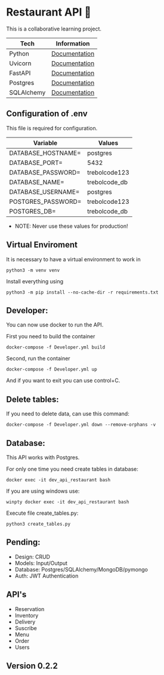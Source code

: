 # Restaurant API 🍕

This is a collaborative learning project.

| Tech       | Information                                       |
| ---------- | ------------------------------------------------- |
| Python     | [Documentation](https://www.python.org/doc/)      |
| Uvicorn    | [Documentation](https://www.uvicorn.org/)         |
| FastAPI    | [Documentation](https://fastapi.tiangolo.com/)    |
| Postgres   | [Documentation](https://www.postgresql.org/docs/) |
| SQLAlchemy | [Documentation](https://www.sqlalchemy.org/)      |

## Configuration of .env

This file is required for configuration.

| Variable           | Values        |
| ------------------ | ------------- |
| DATABASE_HOSTNAME= | postgres      |
| DATABASE_PORT=     | 5432          |
| DATABASE_PASSWORD= | trebolcode123 |
| DATABASE_NAME=     | trebolcode_db |
| DATABASE_USERNAME= | postgres      |
| POSTGRES_PASSWORD= | trebolcode123 |
| POSTGRES_DB=       | trebolcode_db |

- NOTE: Never use these values for production!

## Virtual Enviroment

It is necessary to have a virtual environment to work in

`python3 -m venv venv`

Install everything using

`python3 -m pip install --no-cache-dir -r requirements.txt`

## Developer:

You can now use docker to run the API.

First you need to build the container

`docker-compose -f Developer.yml build`

Second, run the container

`docker-compose -f Developer.yml up`

And if you want to exit you can use control+C.

## Delete tables:

If you need to delete data, can use this command:

`docker-compose -f Developer.yml down --remove-orphans -v`

## Database:

This API works with Postgres.

For only one time you need create tables in database:

`docker exec -it dev_api_restaurant bash`

If you are using windows use:

`winpty docker exec -it dev_api_restaurant bash`

Execute file create_tables.py:

`python3 create_tables.py`

## Pending:

- Design: CRUD
- Models: Input/Output
- Database: Postgres/SQLAlchemy/MongoDB/pymongo
- Auth: JWT Authentication

## API's

- Reservation
- Inventory
- Delivery
- Suscribe
- Menu
- Order
- Users

## Version 0.2.2
